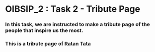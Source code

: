 # OIBSIP_2 : Task 2 - Tribute Page

### In this task, we are instructed to make a tribute page of the people that inspire us the most.
### This is a tribute page of Ratan Tata
